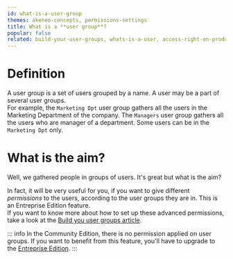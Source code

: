 ```yaml
---
id: what-is-a-user-group
themes: akeneo-concepts, permissions-settings
title: What is a **user group**?
popular: false
related: build-your-user-groups, whats-is-a-user, access-right-on-products, access-rights-on-imports-exports, access-rights-on-assets
---
```


# Definition

A user group is a set of users grouped by a name. A user may be a part of several user groups.  
For example, the `Marketing Dpt` user group gathers all the users in the Marketing Department of the company. The `Managers` user group gathers all the users who are manager of a department. Some users can be in the `Marketing Dpt` only.

# What is the aim?
Well, we gathered people in groups of users. It's great but what is the aim?

In fact, it will be very useful for you, if you want to give different *permissions* to the users, according to the user groups they are in. This is an Entreprise Edition feature.  
If you want to know more about how to set up these advanced permissions, take a look at the [Build you user groups article](build-your-user-groups.html).

::: info
In the Community Edition, there is no permission applied on user groups. If you want to benefit from this feature, you'll have to upgrade to the [Entreprise Edition](https://www.akeneo.com/enterprise-edition/?source=akeneo-help).
:::
